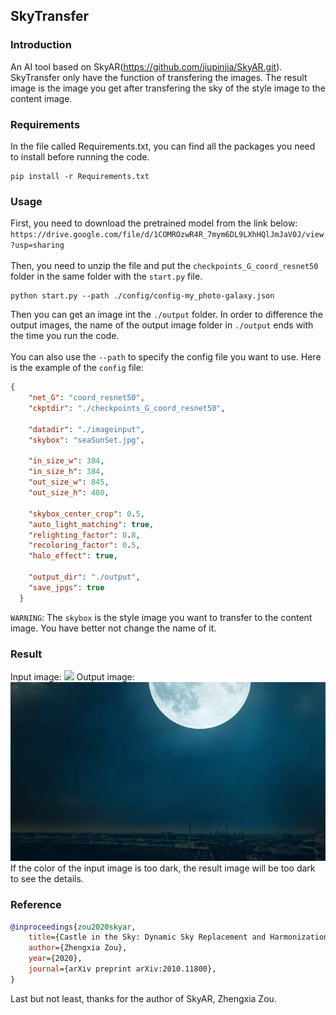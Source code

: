## SkyTransfer

### Introduction
An AI tool based on SkyAR(https://github.com/jiupinjia/SkyAR.git). SkyTransfer only have the function of transfering the images.
The result image is the image you get after transfering the sky of the style image to the content image.

### Requirements
In the file called Requirements.txt, you can find all the packages you need to install before running the code.
```
pip install -r Requirements.txt
```

### Usage
First, you need to download the pretrained model from the link below:
`https://drive.google.com/file/d/1COMROzwR4R_7mym6DL9LXhHQlJmJaV0J/view?usp=sharing`
<br></br>
Then, you need to unzip the file and put the `checkpoints_G_coord_resnet50` folder in the same folder with the `start.py` file.
```
python start.py --path ./config/config-my_photo-galaxy.json
```
Then you can get an image int the `./output` folder.
In order to difference the output images, the name of the output image folder in `./output` ends with the time you run the code.
<br></br>
You can also use the `--path` to specify the config file you want to use.
Here is the example of the `config` file:
``` json
{
    "net_G": "coord_resnet50",
    "ckptdir": "./checkpoints_G_coord_resnet50",

    "datadir": "./imageinput",
    "skybox": "seaSunSet.jpg",
  
    "in_size_w": 384,
    "in_size_h": 384,
    "out_size_w": 845,
    "out_size_h": 480,
  
    "skybox_center_crop": 0.5,
    "auto_light_matching": true,
    "relighting_factor": 0.8,
    "recoloring_factor": 0.5,
    "halo_effect": true,
  
    "output_dir": "./output",
    "save_jpgs": true
  }
``` 
`WARNING`: The `skybox` is the style image you want to transfer to the content image. You have better not change the name of it.

### Result
Input image:
<img src="imageinput/sunSet3.jpg">
Output image:
<img src="output/sunSet3_out_1688145788.5340095/sunSet3_syneth.jpg">
If the color of the input image is too dark, the result image will be too dark to see the details.

### Reference
``` bibtex
@inproceedings{zou2020skyar,
    title={Castle in the Sky: Dynamic Sky Replacement and Harmonization in Videos},
    author={Zhengxia Zou},
    year={2020},
    journal={arXiv preprint arXiv:2010.11800},
}
```
Last but not least, thanks for the author of SkyAR, Zhengxia Zou.

